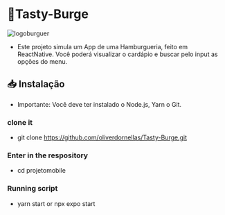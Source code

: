 # 🍔Tasty-Burge
![logoburguer](https://user-images.githubusercontent.com/95312789/233245918-8ba5b78a-5d00-4000-ac74-572c290d9843.png)

+ Este projeto simula um App de uma Hamburgueria, feito em ReactNative. Você poderá visualizar o cardápio e buscar pelo input as opções do menu. 

## 📥 Instalação
+ Importante: Você deve ter instalado o Node.js, Yarn o Git.

### clone it
+ git clone https://github.com/oliverdornellas/Tasty-Burge.git

### Enter in the respository
+ cd projetomobile

### Running script
+ yarn start or npx expo start

